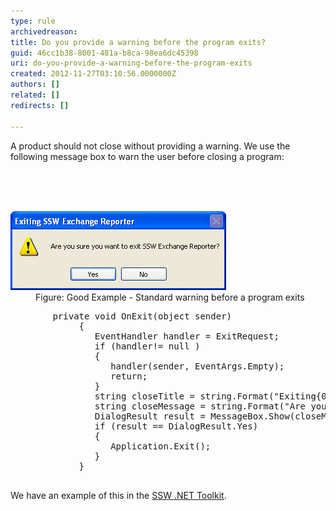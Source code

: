 ```yaml
---
type: rule
archivedreason: 
title: Do you provide a warning before the program exits?
guid: 46cc1b38-8001-481a-b8ca-98ea6dc45398
uri: do-you-provide-a-warning-before-the-program-exits
created: 2012-11-27T03:10:56.0000000Z
authors: []
related: []
redirects: []

---
```



<p>​A product should not close without providing a warning. We use the following message box to warn the user before closing a program:</p>
<br><excerpt class='endintro'></excerpt><br>
​<dl class="goodImage"><dt><img alt="SSW Exchange Reporter - Are you sure you want to exit?" src="../../assets/CloseWarning.gif" /></dt>
<dd>Figure: Good Example - Standard warning before a program exits</dd></dl>
<dl class="code"><dt><pre>        private void OnExit(object sender) 
             { 
                EventHandler handler = ExitRequest; 
                if (handler!= null ) 
                { 
                   handler(sender, EventArgs.Empty);
                   return;
                } 
                string closeTitle = string.Format("Exiting{0}", Application.ProductName);
                string closeMessage = string.Format("Are you sure you want to exit {0}", Application.ProductName);
                DialogResult result = MessageBox.Show(closeMessage,closeTitle, MessageBoxButtons.YesNo,MessageBoxIcon.Warning);
                if (result == DialogResult.Yes)
                { 
                   Application.Exit();
                } 
             }
                        </pre></dt></dl>
<div>We have an example of this in the <a href="http://www.ssw.com.au/ssw/NETToolkit/">SSW .NET Toolkit</a>.</div>



